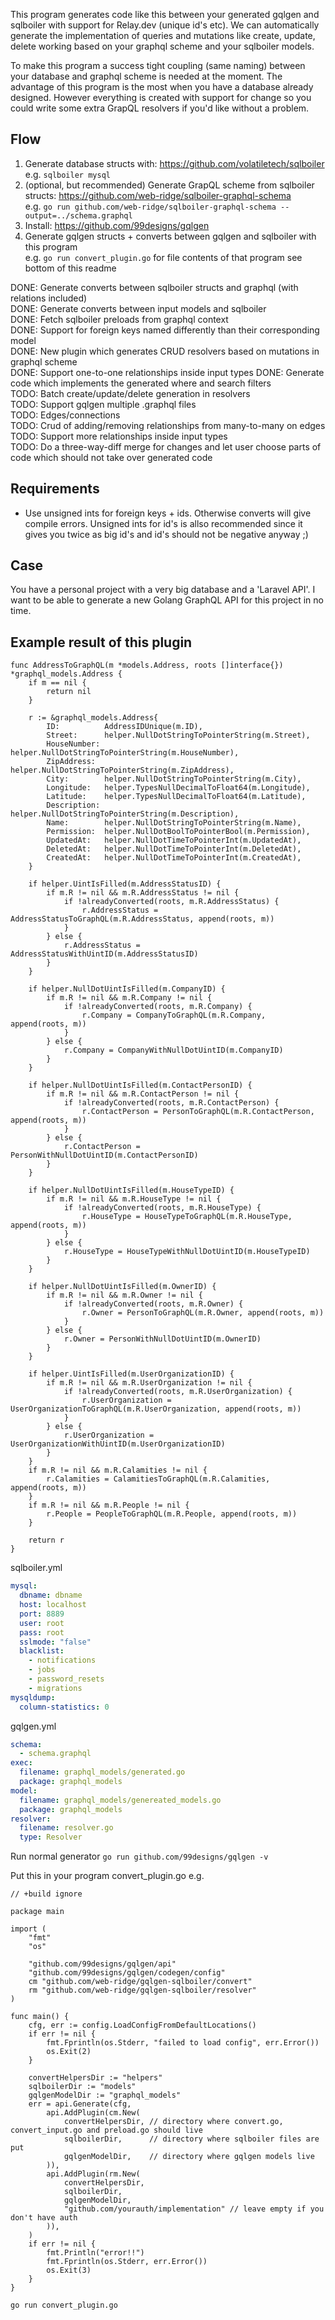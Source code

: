 This program generates code like this between your generated gqlgen and sqlboiler with support for Relay.dev (unique id's etc). We can automatically generate the implementation of queries and mutations like create, update, delete working based on your graphql scheme and your sqlboiler models.

To make this program a success tight coupling (same naming) between your database and graphql scheme is needed at the moment. The advantage of this program is the most when you have a database already designed. However everything is created with support for change so you could write some extra GrapQL resolvers if you'd like without a problem.

## Flow

1. Generate database structs with: https://github.com/volatiletech/sqlboiler  
   e.g. `sqlboiler mysql`
2. (optional, but recommended) Generate GrapQL scheme from sqlboiler structs: https://github.com/web-ridge/sqlboiler-graphql-schema  
   e.g. `go run github.com/web-ridge/sqlboiler-graphql-schema --output=../schema.graphql`
3. Install: https://github.com/99designs/gqlgen
4. Generate gqlgen structs + converts between gqlgen and sqlboiler with this program  
   e.g. `go run convert_plugin.go` for file contents of that program see bottom of this readme

DONE: Generate converts between sqlboiler structs and graphql (with relations included)  
DONE: Generate converts between input models and sqlboiler  
DONE: Fetch sqlboiler preloads from graphql context  
DONE: Support for foreign keys named differently than their corresponding model  
DONE: New plugin which generates CRUD resolvers based on mutations in graphql scheme  
DONE: Support one-to-one relationships inside input types
DONE: Generate code which implements the generated where and search filters  
TODO: Batch create/update/delete generation in resolvers  
TODO: Support gqlgen multiple .graphql files  
TODO: Edges/connections  
TODO: Crud of adding/removing relationships from many-to-many on edges
TODO: Support more relationships inside input types  
TODO: Do a three-way-diff merge for changes and let user choose parts of code which should not take over generated code

## Requirements

- Use unsigned ints for foreign keys + ids. Otherwise converts will give compile errors.
  Unsigned ints for id's is allso recommended since it gives you twice as big id's and id's should not be negative anyway ;)

## Case

You have a personal project with a very big database and a 'Laravel API'. I want to be able to generate a new Golang GraphQL API for this project in no time.

## Example result of this plugin

```golang
func AddressToGraphQL(m *models.Address, roots []interface{}) *graphql_models.Address {
	if m == nil {
		return nil
	}

	r := &graphql_models.Address{
		ID:          AddressIDUnique(m.ID),
		Street:      helper.NullDotStringToPointerString(m.Street),
		HouseNumber: helper.NullDotStringToPointerString(m.HouseNumber),
		ZipAddress:  helper.NullDotStringToPointerString(m.ZipAddress),
		City:        helper.NullDotStringToPointerString(m.City),
		Longitude:   helper.TypesNullDecimalToFloat64(m.Longitude),
		Latitude:    helper.TypesNullDecimalToFloat64(m.Latitude),
		Description: helper.NullDotStringToPointerString(m.Description),
		Name:        helper.NullDotStringToPointerString(m.Name),
		Permission:  helper.NullDotBoolToPointerBool(m.Permission),
		UpdatedAt:   helper.NullDotTimeToPointerInt(m.UpdatedAt),
		DeletedAt:   helper.NullDotTimeToPointerInt(m.DeletedAt),
		CreatedAt:   helper.NullDotTimeToPointerInt(m.CreatedAt),
	}

	if helper.UintIsFilled(m.AddressStatusID) {
		if m.R != nil && m.R.AddressStatus != nil {
			if !alreadyConverted(roots, m.R.AddressStatus) {
				r.AddressStatus = AddressStatusToGraphQL(m.R.AddressStatus, append(roots, m))
			}
		} else {
			r.AddressStatus = AddressStatusWithUintID(m.AddressStatusID)
		}
	}

	if helper.NullDotUintIsFilled(m.CompanyID) {
		if m.R != nil && m.R.Company != nil {
			if !alreadyConverted(roots, m.R.Company) {
				r.Company = CompanyToGraphQL(m.R.Company, append(roots, m))
			}
		} else {
			r.Company = CompanyWithNullDotUintID(m.CompanyID)
		}
	}

	if helper.NullDotUintIsFilled(m.ContactPersonID) {
		if m.R != nil && m.R.ContactPerson != nil {
			if !alreadyConverted(roots, m.R.ContactPerson) {
				r.ContactPerson = PersonToGraphQL(m.R.ContactPerson, append(roots, m))
			}
		} else {
			r.ContactPerson = PersonWithNullDotUintID(m.ContactPersonID)
		}
	}

	if helper.NullDotUintIsFilled(m.HouseTypeID) {
		if m.R != nil && m.R.HouseType != nil {
			if !alreadyConverted(roots, m.R.HouseType) {
				r.HouseType = HouseTypeToGraphQL(m.R.HouseType, append(roots, m))
			}
		} else {
			r.HouseType = HouseTypeWithNullDotUintID(m.HouseTypeID)
		}
	}

	if helper.NullDotUintIsFilled(m.OwnerID) {
		if m.R != nil && m.R.Owner != nil {
			if !alreadyConverted(roots, m.R.Owner) {
				r.Owner = PersonToGraphQL(m.R.Owner, append(roots, m))
			}
		} else {
			r.Owner = PersonWithNullDotUintID(m.OwnerID)
		}
	}

	if helper.UintIsFilled(m.UserOrganizationID) {
		if m.R != nil && m.R.UserOrganization != nil {
			if !alreadyConverted(roots, m.R.UserOrganization) {
				r.UserOrganization = UserOrganizationToGraphQL(m.R.UserOrganization, append(roots, m))
			}
		} else {
			r.UserOrganization = UserOrganizationWithUintID(m.UserOrganizationID)
		}
	}
	if m.R != nil && m.R.Calamities != nil {
		r.Calamities = CalamitiesToGraphQL(m.R.Calamities, append(roots, m))
	}
	if m.R != nil && m.R.People != nil {
		r.People = PeopleToGraphQL(m.R.People, append(roots, m))
	}

	return r
}
```

sqlboiler.yml

```yaml
mysql:
  dbname: dbname
  host: localhost
  port: 8889
  user: root
  pass: root
  sslmode: "false"
  blacklist:
    - notifications
    - jobs
    - password_resets
    - migrations
mysqldump:
  column-statistics: 0
```

gqlgen.yml

```yaml
schema:
  - schema.graphql
exec:
  filename: graphql_models/generated.go
  package: graphql_models
model:
  filename: graphql_models/genereated_models.go
  package: graphql_models
resolver:
  filename: resolver.go
  type: Resolver
```

Run normal generator
`go run github.com/99designs/gqlgen -v`

Put this in your program convert_plugin.go e.g.

```golang
// +build ignore

package main

import (
	"fmt"
	"os"

	"github.com/99designs/gqlgen/api"
	"github.com/99designs/gqlgen/codegen/config"
	cm "github.com/web-ridge/gqlgen-sqlboiler/convert"
	rm "github.com/web-ridge/gqlgen-sqlboiler/resolver"
)

func main() {
	cfg, err := config.LoadConfigFromDefaultLocations()
	if err != nil {
		fmt.Fprintln(os.Stderr, "failed to load config", err.Error())
		os.Exit(2)
	}

	convertHelpersDir := "helpers"
	sqlboilerDir := "models"
	gqlgenModelDir := "graphql_models"
	err = api.Generate(cfg,
		api.AddPlugin(cm.New(
			convertHelpersDir, // directory where convert.go, convert_input.go and preload.go should live
			sqlboilerDir,      // directory where sqlboiler files are put
			gqlgenModelDir,    // directory where gqlgen models live
		)),
		api.AddPlugin(rm.New(
			convertHelpersDir,
			sqlboilerDir,
			gqlgenModelDir,
			"github.com/yourauth/implementation" // leave empty if you don't have auth
		)),
	)
	if err != nil {
		fmt.Println("error!!")
		fmt.Fprintln(os.Stderr, err.Error())
		os.Exit(3)
	}
}
```

`go run convert_plugin.go`
